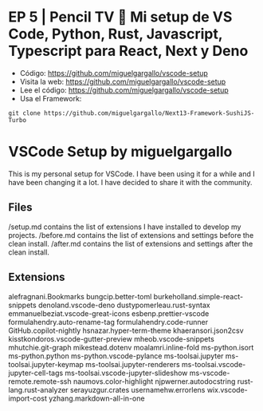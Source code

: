 # EP 5 | Pencil TV 🔴 Mi setup de VS Code, Python, Rust, Javascript, Typescript para React, Next y Deno
- Código: https://github.com/miguelgargallo/vscode-setup
- Visita la web: https://github.com/miguelgargallo/vscode-setup
- Lee el código: https://github.com/miguelgargallo/vscode-setup
- Usa el Framework:
```
git clone https://github.com/miguelgargallo/Next13-Framework-SushiJS-Turbo
```

# VSCode Setup by miguelgargallo

This is my personal setup for VSCode. I have been using it for a while and I have been changing it a lot. I have decided to share it with the community.

## Files

/setup.md contains the list of extensions I have installed to develop my projects.
/before.md contains the list of extensions and settings before the clean install.
/after.md contains the list of extensions and settings after the clean install.


## Extensions
alefragnani.Bookmarks
bungcip.better-toml
burkeholland.simple-react-snippets
denoland.vscode-deno
dustypomerleau.rust-syntax
emmanuelbeziat.vscode-great-icons
esbenp.prettier-vscode
formulahendry.auto-rename-tag
formulahendry.code-runner
GitHub.copilot-nightly
hsnazar.hyper-term-theme
khaeransori.json2csv
kisstkondoros.vscode-gutter-preview
mheob.vscode-snippets
mhutchie.git-graph
mikestead.dotenv
moalamri.inline-fold
ms-python.isort
ms-python.python
ms-python.vscode-pylance
ms-toolsai.jupyter
ms-toolsai.jupyter-keymap
ms-toolsai.jupyter-renderers
ms-toolsai.vscode-jupyter-cell-tags
ms-toolsai.vscode-jupyter-slideshow
ms-vscode-remote.remote-ssh
naumovs.color-highlight
njpwerner.autodocstring
rust-lang.rust-analyzer
serayuzgur.crates
usernamehw.errorlens
wix.vscode-import-cost
yzhang.markdown-all-in-one
